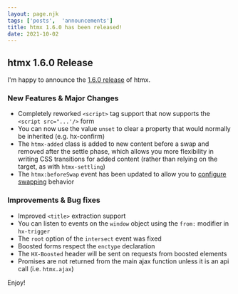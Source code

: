 ```yaml
---
layout: page.njk
tags: ['posts',  'announcements']
title: htmx 1.6.0 has been released!
date: 2021-10-02
---
```


## htmx 1.6.0 Release

I'm happy to announce the [1.6.0 release](https://unpkg.com/browse/htmx.org@1.6.0/) of htmx.

### New Features & Major Changes

* Completely reworked `<script>` tag support that now supports the `<script src="...'/>` form
* You can now use the value `unset` to clear a property that would normally be inherited (e.g. hx-confirm)
* The `htmx-added` class is added to new content before a swap and removed after the settle phase, which allows you
  more flexibility in writing CSS transitions for added content (rather than relying on the target, as with `htmx-settling`)
* The `htmx:beforeSwap` event has been updated to allow you to [configure swapping](/docs/#modifying_swapping_behavior_with_events)
  behavior
  
### Improvements & Bug fixes

* Improved `<title>` extraction support
* You can listen to events on the `window` object using the `from:` modifier in `hx-trigger`
* The `root` option of the `intersect` event was fixed
* Boosted forms respect the `enctype` declaration
* The `HX-Boosted` header will be sent on requests from boosted elements
* Promises are not returned from the main ajax function unless it is an api call (i.e. `htmx.ajax`)

Enjoy!
